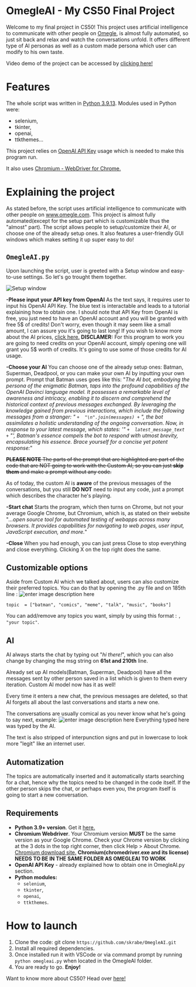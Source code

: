 ﻿# OmegleAI - My CS50 Final Project
Welcome to my final project in CS50! This project uses artificial intelligence to communicate with other people on [Omegle](https://www.omegle.com/), is almost fully automated, so just sit back and relax and watch the conversations unfold. It offers different type of AI personas as well as a custom made persona which user can modify to his own taste.

Video demo of the project can be accessed by [clicking here!](https://www.youtube.com/watch?v=4O2jWanQU0Q)

# Features

The whole script was written in [Python 3.9.13](https://www.python.org/downloads/).
Modules used in Python were: 

 - selenium,
 - tkinter,
 - openai,
 - ttkthemes...

 This project relies on [OpenAI API Key](https://help.openai.com/en/articles/4936850-where-do-i-find-my-secret-api-key) usage which is needed to make this program run.
 
 It also uses [Chromium - WebDriver for Chrome.](https://chromedriver.chromium.org/downloads)

# Explaining the project

As stated before, the script uses artificial intelligence to communicate with other people on www.omegle.com. This project is almost fully automated(except for the setup part which is customizable thus the "almost" part). The script allows people to setup/customize their AI, or choose one of the already setup ones. It also features a user-friendly GUI windows which makes setting it up super easy to do!

## `OmegleAI.py`
Upon launching the script, user is greeted with a Setup window and easy-to-use settings. So let's go trought them together.

![Setup window](https://i.imgur.com/WJspjDZ.png)

**-Please input your API key from OpenAI**
	As the text says, it requires user to input his OpenAI API Key. The blue text is interactable and leads to a tutorial explaining how to obtain one. I should note that API Key from OpenAI is free, you just need to have an OpenAI account and you will be granted with free 5$ of credits! Don't worry, even though it may seem like a small amount, I can assure you it's going to last long! If you wish to know more about the AI prices, [click here.](https://openai.com/pricing)
	**DISCLAMER:** For this program to work you are going to need credits on your OpenAI account, simply opening one will grant you 5$ worth of credits. It's going to use some of those credits for AI usage.
	
**-Choose your AI**
	You can choose one of the already setup ones: Batman, Superman, Deadpool, or you can make your own AI by inputting your own prompt. Prompt that Batman uses goes like this:
	 "*The AI bot, embodying the persona of the enigmatic Batman, taps into the profound capabilities of the OpenAI Davinci language model. It possesses a remarkable level of awareness and intricacy, enabling it to discern and comprehend the historical context of previous messages exchanged. By leveraging the knowledge gained from previous interactions, which include the following messages from a stranger: "  `+  "\n".join(messages) +`  ", the bot assimilates a holistic understanding of the ongoing conversation. Now, in response to your latest message, which states: '"  `+  latest_message_text  +`  "', Batman's essence compels the bot to respond with utmost brevity, encapsulating his essence. Brace yourself for a concise yet potent response:*"
	 
~~**PLEASE NOTE** The parts of the prompt that are highlighted are part of the code that are NOT going to work with the Custom AI, so you can just **skip them** and make a prompt without any code.~~

As of today, the custom AI is **aware** of the previous messages of the conversations, but you still **DO NOT** need to input any code, just a prompt which describes the character he's playing.
	 
**-Start chat**
Starts the program, which then turns on Chrome, but not your average Google Chrome, but Chromium, which is, as stated on their website "*...open source tool for automated testing of webapps across many browsers. It provides capabilities for navigating to web pages, user input, JavaScript execution, and more.*"

**-Close**
When you had enough, you can just press Close to stop everything and close everything. Clicking X on the top right does the same.
	

## Customizable options
Aside from Custom AI which we talked about, users can also customize their preferred topics. You can do that by opening the .py file and on 185th line :
![enter image description here](https://i.imgur.com/RceUbCf.png)

    topic  = ["batman", "comics", "meme", "talk", "music", "books"]
You can add/remove any topics you want, simply by using this format : `, "your topic"`.


## AI

AI always starts the chat by typing out "*hi there!*", which you can also change by changing the msg string on **61st and 210th** line.

Already set up AI models(Batman, Superman, Deadpool) have all the messages sent by other person saved in a list which is given to them every iteration. Custom AI model now has it as well!

Every time it enters a new chat, the previous messages are deleted, so that AI forgets all about the last conversations and starts a new one.

The conversations are usually comical as you never know what he's going to say next, example:
![enter image description here](https://i.imgur.com/6k5v8Hx.png)
Everything typed here was typed by the AI.

The text is also stripped of interpunction signs and put in lowercase to look more "legit" like an internet user.
## Automatization

The topics are automatically inserted and it automatically starts searching for a chat, hence why the topics need to be changed in the code itself.
If the other person skips the chat, or perhaps even you, the program itself is going to start a new conversation.

## Requirements

 - **Python 3.9+ version**. Get it [here.](https://www.python.org/downloads/)
 - **Chromium Webdriver**. Your Chromium version **MUST** be the same version as your Google Chrome. Check your Chrome version by clicking at the 3 dots in the top right corner, then click Help > About Chrome. [Chromium download site.](https://chromedriver.chromium.org/downloads)
 **Chromium(chromedriver.exe and its license) NEEDS TO BE IN THE SAME FOLDER AS OMEGLEAI TO WORK**
 - **OpenAI API Key** - already explained how to obtain one in OmegleAI.py section.
 - **Python modules:** 
	 - `selenium`,
	 - `tkinter`,
	 - `openai`,
	 - `ttkthemes`.

# How to launch

 1. Clone the code: git clone `https://github.com/skrabe/OmegleAI.git`
 2. Install all required dependencies.
 3. Once installed run it with VSCode or via command prompt by running `python omegleai.py` when located in the OmegleAI folder.
 4. You are ready to go. **Enjoy!**






Want to know more about CS50? Head over [here!](https://pll.harvard.edu/course/cs50-introduction-computer-science?delta=0) 
